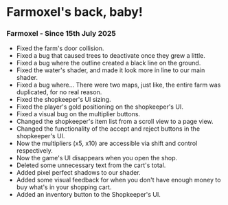# Farmoxel's back, baby!

### Farmoxel - Since 15th July 2025

+ Fixed the farm's door collision.
+ Fixed a bug that caused trees to deactivate once they grew a little.
+ Fixed a bug where the outline created a black line on the ground.
+ Fixed the water's shader, and made it look more in line to our main shader.
+ Fixed a bug where... There were two maps, just like, the entire farm was duplicated, for no real reason.
+ Fixed the shopkeeper's UI sizing.
+ Fixed the player's gold positioning on the shopkeeper's UI.
+ Fixed a visual bug on the multiplier buttons.
+ Changed the shopkeeper's item list from a scroll view to a page view.
+ Changed the functionality of the accept and reject buttons in the shopkeeper's UI.
+ Now the multipliers (x5, x10) are accessible via shift and control respectively.
+ Now the game's UI disappears when you open the shop.
+ Deleted some unnecessary text from the cart's total.
+ Added pixel perfect shadows to our shader.
+ Added some visual feedback for when you don't have enough money to buy what's in your shopping cart.
+ Added an inventory button to the Shopkeeper's UI.
